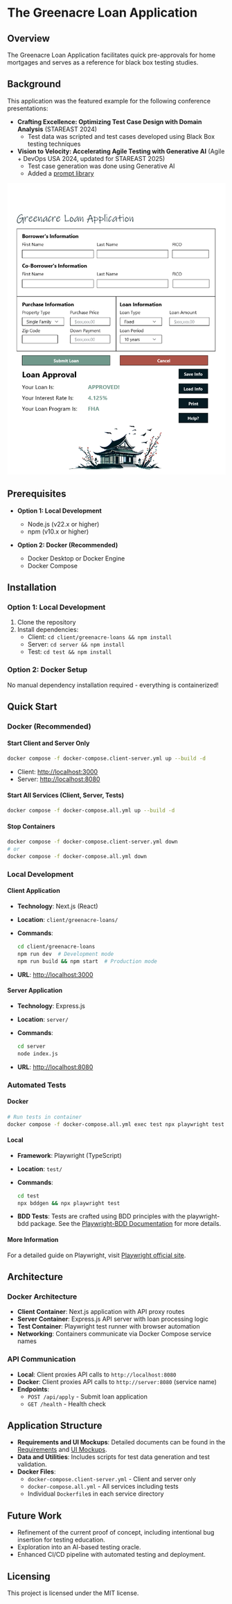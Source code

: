 # The Greenacre Loan Application

## Overview

The Greenacre Loan Application facilitates quick pre-approvals for home mortgages and serves as a reference for black box testing studies.

## Background

This application was the featured example for the following conference presentations:

* **Crafting Excellence: Optimizing Test Case Design with Domain Analysis** (STAREAST 2024)
  * Test data was scripted and test cases developed using Black Box testing techniques
* **Vision to Velocity: Accelerating Agile Testing with Generative AI** (Agile + DevOps USA 2024, updated for STAREAST 2025)
  * Test case generation was done using Generative AI
  * Added a [prompt library](./prompt-library/)

![Greenacre Loan Approval App](./docs/images/greenacre-desktop.png)

## Prerequisites

* **Option 1: Local Development**
  * Node.js (v22.x or higher)
  * npm (v10.x or higher)

* **Option 2: Docker (Recommended)**
  * Docker Desktop or Docker Engine
  * Docker Compose

## Installation

### Option 1: Local Development

1. Clone the repository
2. Install dependencies:
    * Client: ```cd client/greenacre-loans && npm install```
    * Server: ```cd server && npm install```
    * Test: ```cd test && npm install```

### Option 2: Docker Setup

No manual dependency installation required - everything is containerized!

## Quick Start

### Docker (Recommended)

#### Start Client and Server Only

```bash
docker compose -f docker-compose.client-server.yml up --build -d
```

* Client: <http://localhost:3000>
* Server: <http://localhost:8080>

#### Start All Services (Client, Server, Tests)

```bash
docker compose -f docker-compose.all.yml up --build -d
```

#### Stop Containers

```bash
docker compose -f docker-compose.client-server.yml down
# or
docker compose -f docker-compose.all.yml down
```

### Local Development

#### Client Application

* **Technology**: Next.js (React)
* **Location**: `client/greenacre-loans/`
* **Commands**:

  ```bash
  cd client/greenacre-loans
  npm run dev  # Development mode
  npm run build && npm start  # Production mode
  ```

* **URL**: <http://localhost:3000>

#### Server Application

* **Technology**: Express.js
* **Location**: `server/`
* **Commands**:

  ```bash
  cd server
  node index.js
  ```

* **URL**: <http://localhost:8080>

### Automated Tests

#### Docker

```bash
# Run tests in container
docker compose -f docker-compose.all.yml exec test npx playwright test --project chromium
```

#### Local

* **Framework**: Playwright (TypeScript)
* **Location**: `test/`
* **Commands**:

  ```bash
  cd test
  npx bddgen && npx playwright test
  ```

* **BDD Tests**: Tests are crafted using BDD principles with the playwright-bdd package. See the [Playwright-BDD Documentation](https://vitalets.github.io/playwright-bdd/#) for more details.

#### More Information

For a detailed guide on Playwright, visit [Playwright official site](https://playwright.dev/).

## Architecture

### Docker Architecture

* **Client Container**: Next.js application with API proxy routes
* **Server Container**: Express.js API server with loan processing logic
* **Test Container**: Playwright test runner with browser automation
* **Networking**: Containers communicate via Docker Compose service names

### API Communication

* **Local**: Client proxies API calls to `http://localhost:8080`
* **Docker**: Client proxies API calls to `http://server:8080` (service name)
* **Endpoints**:
  * `POST /api/apply` - Submit loan application
  * `GET /health` - Health check

## Application Structure

* **Requirements and UI Mockups**: Detailed documents can be found in the [Requirements](./docs/requirements/requirements.md) and [UI Mockups](./docs/requirements/ui-mockups.md).
* **Data and Utilities**: Includes scripts for test data generation and test validation.
* **Docker Files**:
  * `docker-compose.client-server.yml` - Client and server only
  * `docker-compose.all.yml` - All services including tests
  * Individual `Dockerfile`s in each service directory

## Future Work

* Refinement of the current proof of concept, including intentional bug insertion for testing education.
* Exploration into an AI-based testing oracle.
* Enhanced CI/CD pipeline with automated testing and deployment.

## Licensing

This project is licensed under the MIT license.
